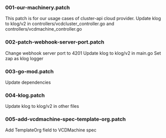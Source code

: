 ### 001-our-machinery.patch
This patch is for our usage cases of cluster-api cloud provider.
Update klog to klog/v2 in controllers/vcdcluster_controller.go and controllers/vcdmachine_controller.go

### 002-patch-webhook-server-port.patch
Change webhook server port to 4201
Update klog to klog/v2 in main.go
Set zap as klog logger

### 003-go-mod.patch

Update dependencies

### 004-klog.patch

Update klog to klog/v2 in other files

### 005-add-vcdmachine-spec-template-org.patch

Add TemplateOrg field to VCDMachine spec
